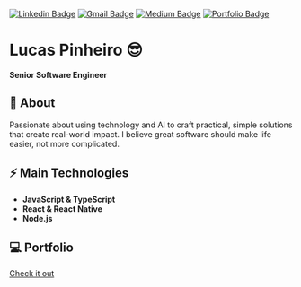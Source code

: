 [![Linkedin Badge](https://img.shields.io/badge/-LinkedIn-blue?style=flat-square&logo=Linkedin&logoColor=white&link=https://www.linkedin.com/in/lucas-pinheiro-oficial/)](https://www.linkedin.com/in/lucas-pinheiro-oficial/)
[![Gmail Badge](https://img.shields.io/badge/-Gmail-c14438?style=flat-square&logo=Gmail&logoColor=white&link=mailto:lucaspinheiroifsul@gmail.com)](mailto:lucaspinheiroifsul@gmail.com)
[![Medium Badge](https://img.shields.io/badge/Medium-%2312100E.svg?style=flat-square&logo=medium&logoColor=white)](https://medium.com/@lucas_pinheiro)
[![Portfolio Badge](https://img.shields.io/badge/Portfolio-%23000000.svg?style=flat-square&logo=googlechrome&logoColor=white)](https://lucaspinheirogit.github.io/lucas-pinheiro/)

# Lucas Pinheiro 😎  
**Senior Software Engineer**

## 🧐 About  
Passionate about using technology and AI to craft practical, simple solutions that create real-world impact. I believe great software should make life easier, not more complicated.

## ⚡ Main Technologies  
- **JavaScript & TypeScript**  
- **React & React Native**  
- **Node.js**

## 💻 Portfolio
[Check it out](https://lucaspinheirogit.github.io/lucas-pinheiro/)

<!--
**lucaspinheirogit/lucaspinheirogit** is a ✨ _special_ ✨ repository because its `README.md` (this file) appears on your GitHub profile.

Here are some ideas to get you started:

- 🔭 I’m currently working on ...
- 🌱 I’m currently learning ...
- 👯 I’m looking to collaborate on ...
- 🤔 I’m looking for help with ...
- 💬 Ask me about ...
- 📫 How to reach me: ...
- 😄 Pronouns: ...
- ⚡ Fun fact: ...
-->
